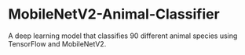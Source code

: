 # MobileNetV2-Animal-Classifier
A deep learning model that classifies 90 different animal species using TensorFlow and MobileNetV2.
